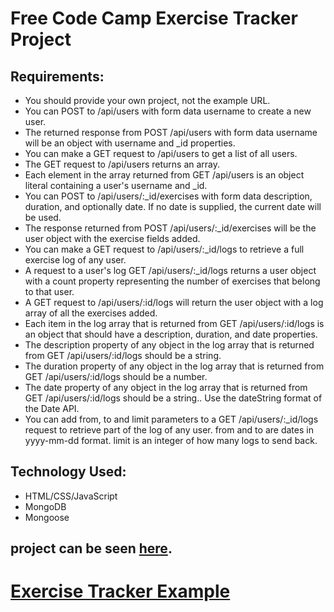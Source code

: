 # Free Code Camp Exercise Tracker Project

## Requirements:
*  You should provide your own project, not the example URL.
*  You can POST to /api/users with form data username to create a new user.
*  The returned response from POST /api/users with form data username will be an object with username and _id properties.
*  You can make a GET request to /api/users to get a list of all users.
*  The GET request to /api/users returns an array.
*  Each element in the array returned from GET /api/users is an object literal containing a user's username and _id.
*  You can POST to /api/users/:_id/exercises with form data description, duration, and optionally date. If no date is supplied, the current date will be used.
*  The response returned from POST /api/users/:_id/exercises will be the user object with the exercise fields added.
*  You can make a GET request to /api/users/:_id/logs to retrieve a full exercise log of any user.
*  A request to a user's log GET /api/users/:_id/logs returns a user object with a count property representing the number of exercises that belong to that user.
*  A GET request to /api/users/:id/logs will return the user object with a log array of all the exercises added.
*  Each item in the log array that is returned from GET /api/users/:id/logs is an object that should have a description, duration, and date properties.
*  The description property of any object in the log array that is returned from GET /api/users/:id/logs should be a string.
*  The duration property of any object in the log array that is returned from GET /api/users/:id/logs should be a number.
*  The date property of any object in the log array that is returned from GET /api/users/:id/logs should be a string.. Use the dateString format of the Date API.
*  You can add from, to and limit parameters to a GET /api/users/:_id/logs request to retrieve part of the log of any user. from and to are dates in yyyy-mm-dd format. limit is an integer of how many logs to send back.

## Technology Used:
*  HTML/CSS/JavaScript
*  MongoDB
*  Mongoose

## project can be seen [here](https://fcc-exercise-app.herokuapp.com/).

# [Exercise Tracker Example](https://www.freecodecamp.org/learn/apis-and-microservices/apis-and-microservices-projects/exercise-tracker)
